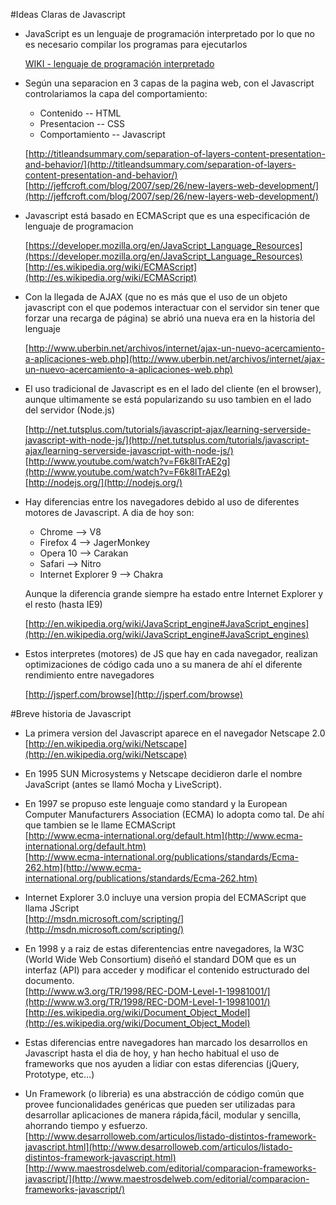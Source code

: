 #Ideas Claras de Javascript

* JavaScript es un lenguaje de programación interpretado por lo que no es necesario compilar los programas para ejecutarlos  

    [WIKI - lenguaje de programación interpretado](http://es.wikipedia.org/wiki/Lenguaje_de_programaci%C3%B3n_interpretado)  

- Según una separacion en 3 capas de la pagina web, con el Javascript controlariamos la capa del comportamiento:  

    * Contenido -- HTML  
    * Presentacion -- CSS  
    * Comportamiento -- Javascript  

    [http://titleandsummary.com/separation-of-layers-content-presentation-and-behavior/](http://titleandsummary.com/separation-of-layers-content-presentation-and-behavior/)  
    [http://jeffcroft.com/blog/2007/sep/26/new-layers-web-development/](http://jeffcroft.com/blog/2007/sep/26/new-layers-web-development/)  

- Javascript está basado en ECMAScript que es una especificación de lenguaje de programacion

    [https://developer.mozilla.org/en/JavaScript_Language_Resources](https://developer.mozilla.org/en/JavaScript_Language_Resources)
    [http://es.wikipedia.org/wiki/ECMAScript](http://es.wikipedia.org/wiki/ECMAScript)

- Con la llegada de AJAX (que no es más que el uso de un objeto javascript con el que podemos interactuar con el servidor sin tener que forzar una recarga de página) se abrió una nueva era en la historia del lenguaje

    [http://www.uberbin.net/archivos/internet/ajax-un-nuevo-acercamiento-a-aplicaciones-web.php](http://www.uberbin.net/archivos/internet/ajax-un-nuevo-acercamiento-a-aplicaciones-web.php)

- El uso tradicional de Javascript es en el lado del cliente (en el browser), aunque ultimamente se está popularizando su uso tambien en el lado del servidor (Node.js)

    [http://net.tutsplus.com/tutorials/javascript-ajax/learning-serverside-javascript-with-node-js/](http://net.tutsplus.com/tutorials/javascript-ajax/learning-serverside-javascript-with-node-js/)  
    [http://www.youtube.com/watch?v=F6k8lTrAE2g](http://www.youtube.com/watch?v=F6k8lTrAE2g)  
    [http://nodejs.org/](http://nodejs.org/)

- Hay diferencias entre los navegadores debido al uso de diferentes motores de Javascript. A dia de hoy son:
    * Chrome --> V8
    * Firefox 4 --> JagerMonkey
    * Opera 10 --> Carakan
    * Safari --> Nitro
    * Internet Explorer 9 --> Chakra

    Aunque la diferencia grande siempre ha estado entre Internet Explorer y el resto (hasta IE9)

    [http://en.wikipedia.org/wiki/JavaScript_engine#JavaScript_engines](http://en.wikipedia.org/wiki/JavaScript_engine#JavaScript_engines)

- Estos interpretes (motores) de JS que hay en cada navegador, realizan optimizaciones de código cada uno a su manera de ahí el diferente rendimiento entre navegadores

    [http://jsperf.com/browse](http://jsperf.com/browse)

#Breve historia de Javascript

- La primera version del Javascript aparece en el navegador Netscape 2.0  
[http://en.wikipedia.org/wiki/Netscape](http://en.wikipedia.org/wiki/Netscape)

- En 1995 SUN Microsystems y Netscape decidieron darle el nombre JavaScript (antes se llamó Mocha y LiveScript).

- En 1997 se propuso este lenguaje como standard y la European Computer Manufacturers Association (ECMA) lo adopta como tal. De ahí que tambien se le llame ECMAScript  
[http://www.ecma-international.org/default.htm](http://www.ecma-international.org/default.htm)  
[http://www.ecma-international.org/publications/standards/Ecma-262.htm](http://www.ecma-international.org/publications/standards/Ecma-262.htm)

- Internet Explorer 3.0 incluye una version propia del ECMAScript que llama JScript  
[http://msdn.microsoft.com/scripting/](http://msdn.microsoft.com/scripting/)

- En 1998 y a raiz de estas diferentencias entre navegadores, la W3C (World Wide Web Consortium) diseñó el standard DOM que es un interfaz (API) para acceder y modificar el contenido estructurado del documento.  
[http://www.w3.org/TR/1998/REC-DOM-Level-1-19981001/](http://www.w3.org/TR/1998/REC-DOM-Level-1-19981001/)  
[http://es.wikipedia.org/wiki/Document_Object_Model](http://es.wikipedia.org/wiki/Document_Object_Model)  

- Estas diferencias entre navegadores han marcado los desarrollos en Javascript hasta el dia de hoy, y han hecho habitual el uso de frameworks que nos ayuden a lidiar con estas diferencias (jQuery, Prototype, etc…)

- Un Framework (o libreria) es una abstracción de código común que provee funcionalidades genéricas que pueden ser utilizadas para desarrollar aplicaciones de manera rápida,fácil, modular y sencilla, ahorrando tiempo y esfuerzo.  
[http://www.desarrolloweb.com/articulos/listado-distintos-framework-javascript.html](http://www.desarrolloweb.com/articulos/listado-distintos-framework-javascript.html)  
[http://www.maestrosdelweb.com/editorial/comparacion-frameworks-javascript/](http://www.maestrosdelweb.com/editorial/comparacion-frameworks-javascript/)
